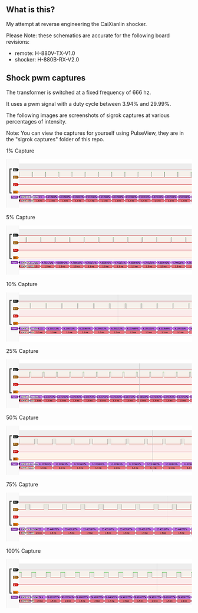 ## What is this?

My attempt at reverse engineering the CaiXianlin shocker.


Please Note: these schematics are accurate for the following board revisions:
* remote: H-880V-TX-V1.0
* shocker: H-880B-RX-V2.0


## Shock pwm captures

The transformer is switched at a fixed frequency of 666 hz.

It uses a pwm signal with a duty cycle between 3.94% and 29.99%.

The following images are screenshots of sigrok captures at various percentages of intensity.

Note: You can view the captures for yourself using PulseView, they are in the "sigrok captures" folder of this repo.

1% Capture

![alt text](./images/1.png "1% intensity")

5% Capture

![alt text](./images/5.png "5% intensity")

10% Capture

![alt text](./images/10.png "10% intensity")

25% Capture

![alt text](./images/25.png "25% intensity")

50% Capture

![alt text](./images/50.png "50% intensity")

75% Capture

![alt text](./images/75.png "75% intensity")

100% Capture

![alt text](./images/100.png "100% intensity")

